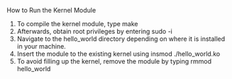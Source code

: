 How to Run the Kernel Module

1. To compile the kernel module, type make
2. Afterwards, obtain root privileges by entering sudo -i
3. Navigate to the hello_world directory depending on where it is installed in your machine.
4. Insert the module to the existing kernel using insmod ./hello_world.ko
5. To avoid filling up the kernel, remove the module by typing rmmod hello_world
